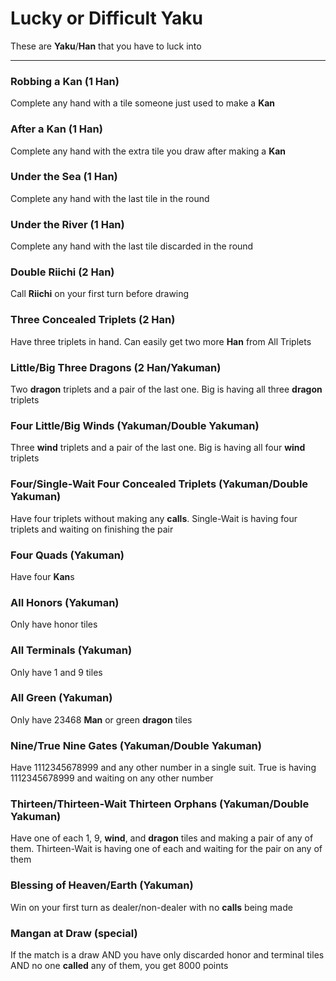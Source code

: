 # Lucky or Difficult Yaku

These are **Yaku**/**Han** that you have to luck into

---

### Robbing a Kan (1 Han)
Complete any hand with a tile someone just used to make a **Kan**

### After a Kan (1 Han)
Complete any hand with the extra tile you draw after making a **Kan**

### Under the Sea (1 Han)
Complete any hand with the last tile in the round

### Under the River (1 Han)
Complete any hand with the last tile discarded in the round

### Double Riichi (2 Han)
Call **Riichi** on your first turn before drawing

### Three Concealed Triplets (2 Han)
Have three triplets in hand.  Can easily get two more **Han** from All Triplets

### Little/Big Three Dragons (2 Han/Yakuman)
Two **dragon** triplets and a pair of the last one.  Big is having all three **dragon** triplets

### Four Little/Big Winds (Yakuman/Double Yakuman)
Three **wind** triplets and a pair of the last one.  Big is having all four **wind** triplets

### Four/Single-Wait Four Concealed Triplets (Yakuman/Double Yakuman)
Have four triplets without making any **calls**.  Single-Wait is having four triplets
and waiting on finishing the pair

### Four Quads (Yakuman)
Have four **Kan**s

### All Honors (Yakuman)
Only have honor tiles

### All Terminals (Yakuman)
Only have 1 and 9 tiles

### All Green (Yakuman)
Only have 23468 **Man** or green **dragon** tiles

### Nine/True Nine Gates (Yakuman/Double Yakuman)
Have 1112345678999 and any other number in a single suit.  True is having
1112345678999 and waiting on any other number

### Thirteen/Thirteen-Wait Thirteen Orphans (Yakuman/Double Yakuman)
Have one of each 1, 9, **wind**, and **dragon** tiles and making a pair of any of them.
Thirteen-Wait is having one of each and waiting for the pair on any of them

### Blessing of Heaven/Earth (Yakuman)
Win on your first turn as dealer/non-dealer with no **calls** being made

### Mangan at Draw (special)
If the match is a draw AND you have only discarded honor and terminal tiles AND no one **called** any of them, you get 8000 points
